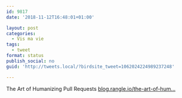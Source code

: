 ```yaml
---
id: 9817
date: '2018-11-12T16:48:01+01:00'

layout: post
categories:
  - Vis ma vie
tags:
  - tweet
format: status
publish_social: no
guid: 'http://tweets.local/?birdsite_tweet=1062024224989237248'

---
```


The Art of Humanizing Pull Requests [blog.rangle.io/the-art-of-hum…](https://blog.rangle.io/the-art-of-humanizing-pull-requests-prs/)